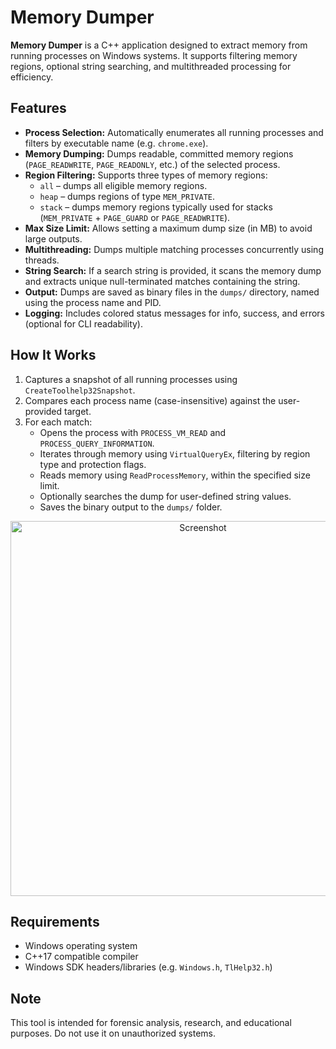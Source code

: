 # Memory Dumper

**Memory Dumper** is a C++ application designed to extract memory from running processes on Windows systems. It supports filtering memory regions, optional string searching, and multithreaded processing for efficiency.

## Features

- **Process Selection:** Automatically enumerates all running processes and filters by executable name (e.g. `chrome.exe`).
- **Memory Dumping:** Dumps readable, committed memory regions (`PAGE_READWRITE`, `PAGE_READONLY`, etc.) of the selected process.
- **Region Filtering:** Supports three types of memory regions:
  - `all` – dumps all eligible memory regions.
  - `heap` – dumps regions of type `MEM_PRIVATE`.
  - `stack` – dumps memory regions typically used for stacks (`MEM_PRIVATE` + `PAGE_GUARD` or `PAGE_READWRITE`).
- **Max Size Limit:** Allows setting a maximum dump size (in MB) to avoid large outputs.
- **Multithreading:** Dumps multiple matching processes concurrently using threads.
- **String Search:** If a search string is provided, it scans the memory dump and extracts unique null-terminated matches containing the string.
- **Output:** Dumps are saved as binary files in the `dumps/` directory, named using the process name and PID.
- **Logging:** Includes colored status messages for info, success, and errors (optional for CLI readability).

## How It Works

1. Captures a snapshot of all running processes using `CreateToolhelp32Snapshot`.
2. Compares each process name (case-insensitive) against the user-provided target.
3. For each match:
   - Opens the process with `PROCESS_VM_READ` and `PROCESS_QUERY_INFORMATION`.
   - Iterates through memory using `VirtualQueryEx`, filtering by region type and protection flags.
   - Reads memory using `ReadProcessMemory`, within the specified size limit.
   - Optionally searches the dump for user-defined string values.
   - Saves the binary output to the `dumps/` folder.

<p align="center">
  <img src="images/demo.png" alt="Screenshot" width="600"/>
</p>

## Requirements

- Windows operating system
- C++17 compatible compiler
- Windows SDK headers/libraries (e.g. `Windows.h`, `TlHelp32.h`)

## Note

This tool is intended for forensic analysis, research, and educational purposes. Do not use it on unauthorized systems.